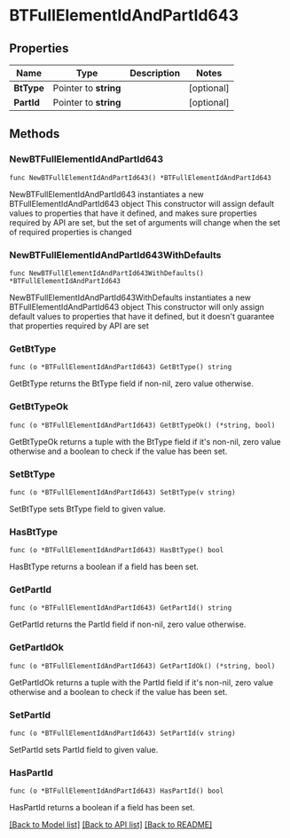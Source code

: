 # BTFullElementIdAndPartId643

## Properties

Name | Type | Description | Notes
------------ | ------------- | ------------- | -------------
**BtType** | Pointer to **string** |  | [optional] 
**PartId** | Pointer to **string** |  | [optional] 

## Methods

### NewBTFullElementIdAndPartId643

`func NewBTFullElementIdAndPartId643() *BTFullElementIdAndPartId643`

NewBTFullElementIdAndPartId643 instantiates a new BTFullElementIdAndPartId643 object
This constructor will assign default values to properties that have it defined,
and makes sure properties required by API are set, but the set of arguments
will change when the set of required properties is changed

### NewBTFullElementIdAndPartId643WithDefaults

`func NewBTFullElementIdAndPartId643WithDefaults() *BTFullElementIdAndPartId643`

NewBTFullElementIdAndPartId643WithDefaults instantiates a new BTFullElementIdAndPartId643 object
This constructor will only assign default values to properties that have it defined,
but it doesn't guarantee that properties required by API are set

### GetBtType

`func (o *BTFullElementIdAndPartId643) GetBtType() string`

GetBtType returns the BtType field if non-nil, zero value otherwise.

### GetBtTypeOk

`func (o *BTFullElementIdAndPartId643) GetBtTypeOk() (*string, bool)`

GetBtTypeOk returns a tuple with the BtType field if it's non-nil, zero value otherwise
and a boolean to check if the value has been set.

### SetBtType

`func (o *BTFullElementIdAndPartId643) SetBtType(v string)`

SetBtType sets BtType field to given value.

### HasBtType

`func (o *BTFullElementIdAndPartId643) HasBtType() bool`

HasBtType returns a boolean if a field has been set.

### GetPartId

`func (o *BTFullElementIdAndPartId643) GetPartId() string`

GetPartId returns the PartId field if non-nil, zero value otherwise.

### GetPartIdOk

`func (o *BTFullElementIdAndPartId643) GetPartIdOk() (*string, bool)`

GetPartIdOk returns a tuple with the PartId field if it's non-nil, zero value otherwise
and a boolean to check if the value has been set.

### SetPartId

`func (o *BTFullElementIdAndPartId643) SetPartId(v string)`

SetPartId sets PartId field to given value.

### HasPartId

`func (o *BTFullElementIdAndPartId643) HasPartId() bool`

HasPartId returns a boolean if a field has been set.


[[Back to Model list]](../README.md#documentation-for-models) [[Back to API list]](../README.md#documentation-for-api-endpoints) [[Back to README]](../README.md)


